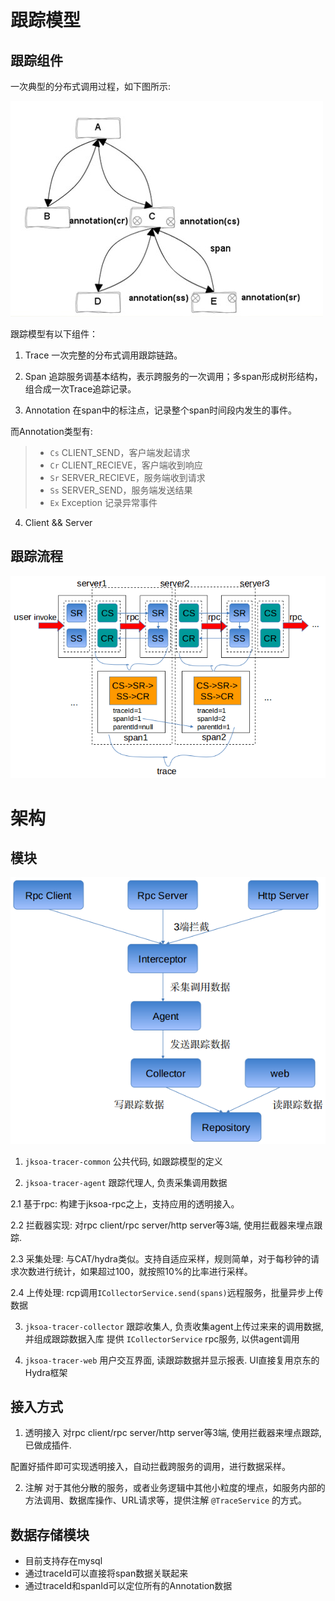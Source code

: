 # 跟踪模型

## 跟踪组件
一次典型的分布式调用过程，如下图所示:

![trace-component](img/trace-component.jpg)

跟踪模型有以下组件：
1. Trace
一次完整的分布式调用跟踪链路。

2. Span
追踪服务调基本结构，表示跨服务的一次调用；多span形成树形结构，组合成一次Trace追踪记录。

3. Annotation
在span中的标注点，记录整个span时间段内发生的事件。

而Annotation类型有:
> - `Cs` CLIENT_SEND，客户端发起请求
> - `Cr` CLIENT_RECIEVE，客户端收到响应
> - `Sr` SERVER_RECIEVE，服务端收到请求
> - `Ss` SERVER_SEND，服务端发送结果
> - `Ex` Exception 记录异常事件

4. Client && Server

## 跟踪流程
![trace-flow](img/trace-flow.png)

# 架构

## 模块
![module](img/module.png)

1. `jksoa-tracer-common` 公共代码, 如跟踪模型的定义

2. `jksoa-tracer-agent` 跟踪代理人, 负责采集调用数据

2.1 基于rpc: 
构建于jksoa-rpc之上，支持应用的透明接入。

2.2 拦截器实现: 
对rpc client/rpc server/http server等3端, 使用拦截器来埋点跟踪.

2.3 采集处理: 
与CAT/hydra类似。支持自适应采样，规则简单，对于每秒钟的请求次数进行统计，如果超过100，就按照10%的比率进行采样。

2.4 上传处理:
rcp调用`ICollectorService.send(spans)`远程服务，批量异步上传数据

3. `jksoa-tracer-collector` 跟踪收集人, 负责收集agent上传过来来的调用数据, 并组成跟踪数据入库
提供 `ICollectorService` rpc服务, 以供agent调用

4. `jksoa-tracer-web` 用户交互界面, 读跟踪数据并显示报表. UI直接复用京东的Hydra框架

## 接入方式

1. 透明接入
对rpc client/rpc server/http server等3端, 使用拦截器来埋点跟踪, 已做成插件.

配置好插件即可实现透明接入，自动拦截跨服务的调用，进行数据采样。

2. 注解
对于其他分散的服务，或者业务逻辑中其他小粒度的埋点，如服务内部的方法调用、数据库操作、URL请求等，提供注解 `@TraceService` 的方式。


## 数据存储模块
- 目前支持存在mysql
- 通过traceId可以直接将span数据关联起来
- 通过traceId和spanId可以定位所有的Annotation数据


